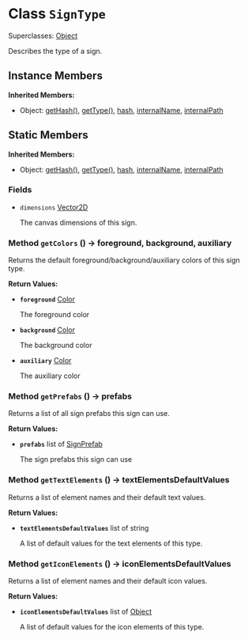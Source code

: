 # Class <code>SignType</code>

Superclasses: <a href="Object.md">Object</a>

Describes the type of a sign.
## Instance Members
<b>Inherited Members:</b>
- Object: <a href="Object.md#user-content-get-hash">getHash()</a>, <a href="Object.md#user-content-get-type">getType()</a>, <a href="Object.md#user-content-hash">hash</a>, <a href="Object.md#user-content-internal-name">internalName</a>, <a href="Object.md#user-content-internal-path">internalPath</a>
## Static Members
<b>Inherited Members:</b>
- Object: <a href="Object.md#user-content-s-get-hash">getHash()</a>, <a href="Object.md#user-content-s-get-type">getType()</a>, <a href="Object.md#user-content-s-hash">hash</a>, <a href="Object.md#user-content-s-internal-name">internalName</a>, <a href="Object.md#user-content-s-internal-path">internalPath</a>
### Fields
- <code id="s-dimensions">dimensions</code> <a href="../structs/Vector2D.md">Vector2D</a>

  The canvas dimensions of this sign.
### Method <code id="s-get-colors">getColors</code> () → foreground, background, auxiliary
Returns the default foreground/background/auxiliary colors of this sign type.


<b>Return Values:</b>

- <code><b>foreground</b></code> <a href="../structs/Color.md">Color</a>

  The foreground color
- <code><b>background</b></code> <a href="../structs/Color.md">Color</a>

  The background color
- <code><b>auxiliary</b></code> <a href="../structs/Color.md">Color</a>

  The auxiliary color
### Method <code id="s-get-prefabs">getPrefabs</code> () → prefabs
Returns a list of all sign prefabs this sign can use.


<b>Return Values:</b>

- <code><b>prefabs</b></code> list of <a href="SignPrefab.md">SignPrefab</a>

  The sign prefabs this sign can use
### Method <code id="s-get-text-elements">getTextElements</code> () → textElementsDefaultValues
Returns a list of element names and their default text values.


<b>Return Values:</b>

- <code><b>textElementsDefaultValues</b></code> list of string

  A list of default values for the text elements of this type.
### Method <code id="s-get-icon-elements">getIconElements</code> () → iconElementsDefaultValues
Returns a list of element names and their default icon values.


<b>Return Values:</b>

- <code><b>iconElementsDefaultValues</b></code> list of <a href="Object.md">Object</a>

  A list of default values for the icon elements of this type.